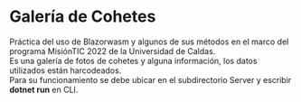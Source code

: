 # Galería de Cohetes
Práctica del uso de Blazorwasm y algunos de sus métodos en el marco del
programa MisiónTIC 2022 de la Universidad de Caldas.  
Es una galería de fotos de cohetes y alguna información, los datos utilizados están harcodeados.       
Para su funcionamiento se debe ubicar en el subdirectorio Server y escribir **dotnet run** en CLI.
